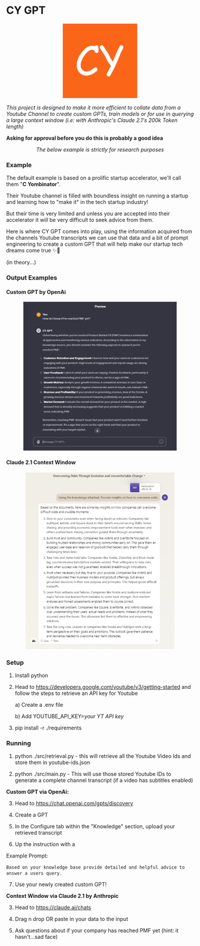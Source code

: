 # CY GPT


<p align="center">
<img src="./assets/cyLogo.png" height="drawing" width="200"/>
</p>

_This project is designed to make it more efficient to collate data from a Youtube Channel to create custom GPTs, train models or for use in querying a large context window (i.e: with Anthropic's Claude 2.1's 200k Token length)_

**Asking for approval before you do this is probably a good idea**

*<p align="center">The below example is strictly for research purposes</p>*

### Example

The default example is based on a prolific startup accelerator, we'll call them "**C Yombinator**".

Their Youtube channel is filled with boundless insight on running a startup and learning how to "make it" in the tech startup industry!

But their time is very limited and unless you are accepted into their accelerator it will be very difficult to seek advice from them.

Here is where CY GPT comes into play, using the information acquired from the channels Youtube transcripts we can use that data and a bit of prompt engineering to create a custom GPT that will help make our startup tech dreams come true ✨🎉

(in theory...)

### Output Examples

#### Custom GPT by OpenAi

<p align="center">
<img src="./assets/cy-custom-gpt.png" alt="drawing" height="400"/>
</p>


#### Claude 2.1 Context Window

<p align="center">
<img src="./assets/vc-claude-context-window.png" height="drawing" width="400"/>
</p>

### Setup

1. Install python

2. Head to https://developers.google.com/youtube/v3/getting-started and follow the steps to retrieve an API key for Youtube

   a) Create a .env file

   b) Add YOUTUBE_API_KEY=_your YT API key_

3. pip install -r ./requirements

### Running

1. python ./src/retrieval.py - this will retrieve all the Youtube Video Ids and store them in youtube-ids.json

2. python ./src/main.py - This will use those stored Youtube IDs to generate a complete channel transcript (if a video has subtitles enabled)

**Custom GPT via OpenAi:**

3. Head to https://chat.openai.com/gpts/discovery

4. Create a GPT

5. In the Configure tab within the "Knowledge" section, upload your retrieved transcript

6. Up the instruction with a

Example Prompt:

```
Based on your knowledge base provide detailed and helpful advice to answer a users query.
```

7. Use your newly created custom GPT!

**Context Window via Claude 2.1 by Anthropic**

3. Head to https://claude.ai/chats

4. Drag n drop OR paste in your data to the input

5. Ask questions about if your company has reached PMF yet (hint: it hasn't...sad face)
